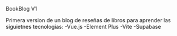 BookBlog V1

Primera version de un blog de reseñas de libros para aprender las siguietnes tecnologias:
-Vue.js
-Element Plus
-Vite
-Supabase


